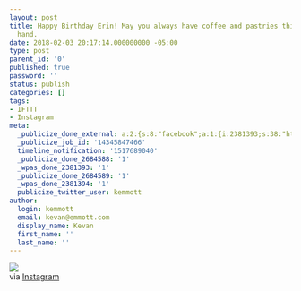 ```yaml
---
layout: post
title: Happy Birthday Erin! May you always have coffee and pastries this close at
  hand.
date: 2018-02-03 20:17:14.000000000 -05:00
type: post
parent_id: '0'
published: true
password: ''
status: publish
categories: []
tags:
- IFTTT
- Instagram
meta:
  _publicize_done_external: a:2:{s:8:"facebook";a:1:{i:2381393;s:38:"https://facebook.com/10155050644141816";}s:7:"twitter";a:1:{i:2381394;s:53:"https://twitter.com/kemmott/status/959883549108310016";}}
  _publicize_job_id: '14345847466'
  timeline_notification: '1517689040'
  _publicize_done_2684588: '1'
  _wpas_done_2381393: '1'
  _publicize_done_2684589: '1'
  _wpas_done_2381394: '1'
  publicize_twitter_user: kemmott
author:
  login: kemmott
  email: kevan@emmott.com
  display_name: Kevan
  first_name: ''
  last_name: ''
---
```

<div><img src="{{ site.url }}/assets/images/blog/1f4c0-26869387_222363798329962_5671068826159022080_n.jpg" style="max-width:600px;" />
<div>via <a href="http://ift.tt/2FHDS6O">Instagram</a></div>
</div>
